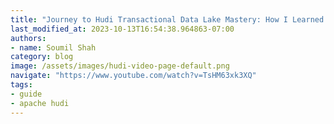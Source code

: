 ```yaml
---
title: "Journey to Hudi Transactional Data Lake Mastery: How I Learned and Succeeded"
last_modified_at: 2023-10-13T16:54:38.964863-07:00
authors:
- name: Soumil Shah
category: blog
image: /assets/images/hudi-video-page-default.png
navigate: "https://www.youtube.com/watch?v=TsHM63xk3XQ"
tags:
- guide
- apache hudi
---
```

